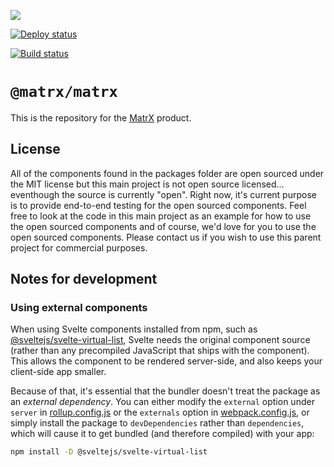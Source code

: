 ![](https://github.com/matrx-transformation/matrx/workflows/Cypress%20tests/badge.svg)

[![Deploy status](https://dev.azure.com/matrx-transformation/MatrX/_apis/build/status/matrx%20-%201%20-%20CI)](https://dev.azure.com/matrx-transformation/MatrX/_build/latest?definitionId=2)

[![Build status](https://dev.azure.com/matrx-transformation/MatrX/_apis/build/status/matrx%20-%201%20-%20CI)](https://dev.azure.com/matrx-transformation/MatrX/_build/latest?definitionId=2)

# `@matrx/matrx`

This is the repository for the [MatrX](https://matrx.co) product.

## License

All of the components found in the packages folder are open sourced under the MIT license but this main project is not open source licensed... eventhough the source is currently "open". Right now, it's current purpose is to provide end-to-end testing for the open sourced components. Feel free to look at the code in this main project as an example for how to use the open sourced components and of course, we'd love for you to use the open sourced components. Please contact us if you wish to use this parent project for commercial purposes.

## Notes for development

### Using external components

When using Svelte components installed from npm, such as [@sveltejs/svelte-virtual-list](https://github.com/sveltejs/svelte-virtual-list), Svelte needs the original component source (rather than any precompiled JavaScript that ships with the component). This allows the component to be rendered server-side, and also keeps your client-side app smaller.

Because of that, it's essential that the bundler doesn't treat the package as an *external dependency*. You can either modify the `external` option under `server` in [rollup.config.js](rollup.config.js) or the `externals` option in [webpack.config.js](webpack.config.js), or simply install the package to `devDependencies` rather than `dependencies`, which will cause it to get bundled (and therefore compiled) with your app:

```bash
npm install -D @sveltejs/svelte-virtual-list
```

